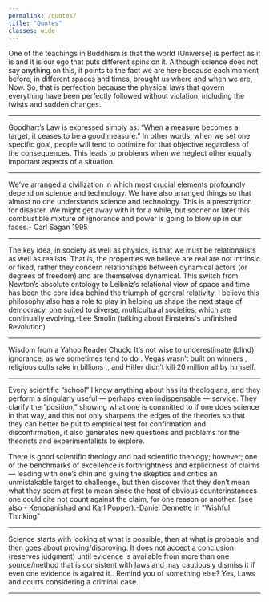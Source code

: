 ```yaml
---
permalink: /quotes/
title: "Quotes"
classes: wide
---
```


One of the teachings in Buddhism is that the world  (Universe) is perfect as it is and it is our ego that puts 
different spins on it. Although science does not say anything on this, it points to the fact we are here because 
each moment before, in different spaces and times, brought us where and when we are, Now. So, that is perfection 
because the physical laws that govern everything have been perfectly followed without violation, including the twists 
and sudden changes.

******************
Goodhart’s Law is expressed simply as: “When a measure becomes a target, it ceases to be a good measure.” In other 
words, when we set one specific goal, people will tend to optimize for that objective regardless of the consequences. 
This leads to problems when we neglect other equally important aspects of a situation. 

************
We’ve arranged a civilization in which most crucial elements profoundly depend on science and technology. We have 
also arranged things so that almost no one understands science and technology. This is a prescription for disaster. 
We might get away with it for a while, but sooner or later this combustible mixture of ignorance and power is going to
blow up in our faces.- Carl Sagan 1995

*************
The key idea, in society as well as physics, is that we must be relationalists as well as realists. That is, the 
properties we believe are real are not intrinsic or fixed, rather they concern relationships between dynamical actors
(or degrees of freedom) and are themselves dynamical. This switch from Newton’s absolute ontology to Leibniz’s
relational view of space and time has been the core idea behind the triumph of general relativity. I believe this 
philosophy also has a role to play in helping us shape the next stage of democracy, one suited to diverse, 
multicultural societies, which are continually evolving.-Lee Smolin (talking about Einsteins's unfinished Revolution)

****************
Wisdom from a Yahoo Reader Chuck: It’s not wise to underestimate (blind) ignorance, as we sometimes tend to do .
Vegas wasn’t built on winners , religious cults rake in billions ,, and Hitler didn’t kill 20 million all by himself.

***************
Every scientific “school” I know anything about has its theologians, and they perform a singularly useful — perhaps 
even indispensable — service. They clarify the “position,” showing what one is committed to if one does science in that
way, and this not only sharpens the edges of the theories so that they can better be put to empirical test for 
confirmation and disconfirmation, it also generates new questions and problems for the theorists and experimentalists 
to explore.

There is good scientific theology and bad scientific theology; however; one of the benchmarks of excellence is 
forthrightness and explicitness of claims — leading with one’s chin and giving the skeptics and critics an 
unmistakable target to challenge., but then discover that they don’t mean what they seem at first to mean since the 
host of obvious counterinstances one could cite not count against the claim, for one reason or another.
(see also - Kenopanishad and Karl Popper).-Daniel Dennette in "Wishful Thinking"

**********************
Science starts with looking at what is possible, then at what is probable and then goes about proving/disproving. 
It does not accept a conclusion (reserves judgment) until evidence is available from more than one source/method that
is consistent with laws and may cautiously dismiss it if even one evidence is against  it.. Remind you of something
else? Yes, Laws and courts considering a criminal case.

*************

